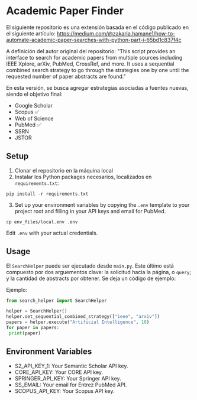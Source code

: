 # Academic Paper Finder

El siguiente repositorio es una extensión basada en el código publicado en el siguiente artículo:
https://medium.com/@zakaria.hamane1/how-to-automate-academic-paper-searches-with-python-part-i-65bd1c837f4c

A definición del autor original del repositorio:
"This script provides an interface to search for academic papers from multiple sources including IEEE Xplore, arXiv, PubMed, CrossRef, and more. It uses a sequential combined search strategy to go through the strategies one by one until the requested number of paper abstracts are found."

En esta versión, se busca agregar estrategias asociadas a fuentes nuevas, siendo el objetivo final:
- Google Scholar
- Scopus ✅
- Web of Science
- PubMed ✅
- SSRN
- JSTOR

## Setup

1. Clonar el repositorio en la máquina local
2. Instalar los Python packages necesarios, localizados en `requirements.txt`:
```
pip install -r requirements.txt
```

3. Set up your environment variables by copying the `.env` template to your project root and filling in your API keys and email for PubMed.
```
cp env_files/local.env .env
```

Edit `.env` with your actual credentials.

## Usage

El `SearchHelper` puede ser ejecutado desde `main.py`. Este último está compuesto por dos arguementos clave: la solicitud hacia la
página, o `query`; y la cantidad de abstracts por obtener. Se deja un código de ejemplo:

Ejemplo:
```python
from search_helper import SearchHelper

helper = SearchHelper()
helper.set_sequential_combined_strategy(["ieee", "arxiv"])
papers = helper.execute("Artificial Intelligence", 10)
for paper in papers:
 print(paper)
```

## Environment Variables
- S2_API_KEY_1: Your Semantic Scholar API key.
- CORE_API_KEY: Your CORE API key.
- SPRINGER_API_KEY: Your Springer API key.
- SS_EMAIL: Your email for Entrez PubMed API.
- SCOPUS_API_KEY: Your Scopus API key.
